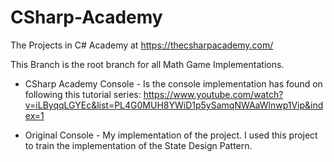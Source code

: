 # CSharp-Academy
The Projects in C# Academy at https://thecsharpacademy.com/

This Branch is the root branch for all Math Game Implementations.

- CSharp Academy Console - Is the console implementation has found on following this tutorial series:
https://www.youtube.com/watch?v=iLByqqLGYEc&list=PL4G0MUH8YWiD1p5ySamqNWAaWlnwp1Vip&index=1

- Original Console - My implementation of the project. I used this project to train the implementation of the State Design Pattern.

